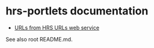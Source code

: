 # hrs-portlets documentation

+ [URLs from HRS URLs web service](./urls.md)

See also root README.md.
